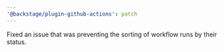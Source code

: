 ```yaml
---
'@backstage/plugin-github-actions': patch
---
```


Fixed an issue that was preventing the sorting of workflow runs by their status.
